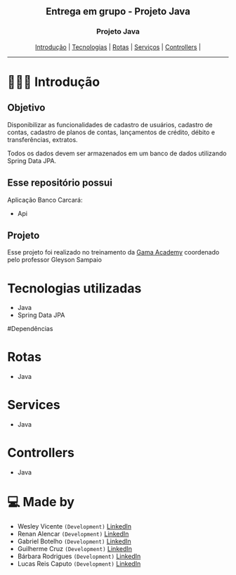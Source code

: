 <div align="center">

  
  <h2> Entrega em grupo - Projeto Java</h2>
</div>

<div align="center">
  <h3>Projeto Java</h3>
  <a href="#-Introduction">Introdução</a> |
  <a href="#-Technologies-used">Tecnologias</a> |
  <a href="#-Routes-used">Rotas</a> |
  <a href="#-Services-used">Serviços</a> |
  <a href="#-Routes-used">Controllers</a> |
</div>

---

# 👨🏻‍💻 Introdução

## Objetivo
Disponibilizar as funcionalidades de cadastro de usuários, cadastro de contas, cadastro de planos de contas, lançamentos de crédito, débito e transferências, extratos. 

Todos os dados devem ser armazenados em um banco de dados utilizando Spring Data JPA.



## Esse repositório possui

Aplicação Banco Carcará:

- Api 


## Projeto

Esse projeto foi realizado no treinamento da [Gama Academy](https://www.gama.academy/) coordenado pelo professor Gleyson Sampaio

# Tecnologias utilizadas

- Java
- Spring Data JPA

#Dependências

# Rotas

- Java

# Services

- Java

# Controllers

- Java






# 💻 Made by
- Wesley Vicente `(Development)`  [LinkedIn](https://www.linkedin.com/in/wesleyvicen/)
- Renan Alencar `(Development)`  [LinkedIn](https://www.linkedin.com/in/renancostaalencar/)
- Gabriel Botelho `(Development)`  [LinkedIn](https://www.linkedin.com/in/gabriel-carreiras-botelho-867158151/)
- Guilherme Cruz `(Development)`  [LinkedIn](https://www.linkedin.com/in/guilherme-p-cruz/)
- Bárbara Rodrigues `(Development)`  [LinkedIn](https://www.linkedin.com/in/b%C3%A1rbara-rodrigues-49924697/)
- Lucas Reis Caputo `(Development)`  [LinkedIn](https://www.linkedin.com/in/lucascaputo/)
